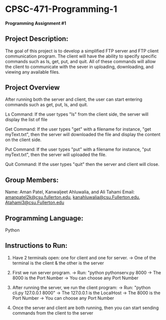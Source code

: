 # CPSC-471-Programming-1


#### Programming Assignment #1

## Project Description: 

The goal of this project is to develop a simplified FTP server and FTP client communication program. The client will have the ability to specify specific commands such as ls, get, put, and quit. All of these commands will allow the client to communicate with the sever in uploading, downloading, and viewing any available files. 

## Project Overview

After running both the server and client, the user can start entering commands such as get, put, ls, and quit. 

Ls Command: If the user types "ls" from the client side, the server will display the list of file

Get Command: If the user types "get" with a filename for instance, "get myText.txt", then the server will downloaded the file and display the content on the client side. 

Put Command: If the user types "put" with a filename for instance, "put myText.txt", then the server will uploaded the file. 

Quit Command: If the user types "quit" then the server and client will close. 

## Group Members:

Name: Aman Patel, Kanwaljeet Ahluwalia, and Ali Tahami
Email: amanpatel2k@csu.fullerton.edu, kanahluwalia@csu.Fullerton.edu, Atahami3@csu.Fullerton.edu

## Programming Language: 

Python 

## Instructions to Run:  
1. Have 2 terminals open: one for client and one for server. 
    -> One of the terminal is the client & the other is the server

2. First we run server program. 
    -> Run: "python pythonserv.py 8000
        -> The 8000 is the Port Number 
            -> You can choose any Port Number 

3. After running the server, we run the client program:
    -> Run: "python cli.py 127.0.0.1 8000" 
        -> The 127.0.0.1 is the LocalHost 
        -> The 8000 is the Port Number 
            -> You can choose any Port Number 

4. Once the server and client are both running, then you can start sending commands from the client to the server
